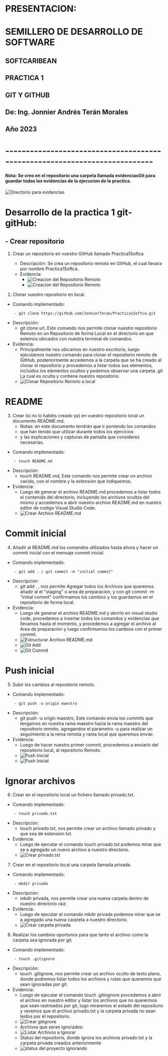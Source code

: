 # PRESENTACION:
# SEMILLERO DE DESARROLLO DE SOFTWARE
## SOFTCARIBEAN
## PRACTICA 1
## GIT Y GITHUB

## De: Ing. Jonnier Andrés Terán Morales
## Año 2023

# --------------------------------------------------------------------------
#### Nota: Se creo en el repositorio una carpeta llamada evidenciasGit para guardar todas las evidencias de la ejecucion de la practica.
![Directorio para evidencias](./EvidenciasGit/DirectorioEvidenciasGit.PNG)


# Desarrollo de la practica 1 git-gitHub:
## - Crear repositorio
1. Crear un repositorio en vuestro GitHub llamado Practica1Softca
    - Descripción: Se crea un repositorio remoto en GitHub, el cual   llevara por nombre Practica1Softca.	
    - Evidencia: 
        - ![Creacion del Repositorio Remoto](./EvidenciasGit/CrearRepositorio1.png)
        - ![Creacion del Repositorio Remoto](./EvidenciasGit/RespositorioCreado.png)

2. Clonar vuestro repositorio en local.
-	Comando implementado:  
~~~
    - git clone https://github.com/JonnierTeran/Practica1Softca.git
~~~
-	Descripción: 
    - git clone url, Este comando nos permite clonar nuestro repositorio Remoto en un Repositorio de forma Local en el directorio en que estemos ubicados con nuestra terminal de comandos.
-	Evidencia: 
    - Principalmente nos ubicamos en nuestro escritorio, luego ejecutamos nuestro comando para clonar el repositorio remoto de GitHub, posteriormente accedemos a la carpeta que se ha creado al clonar el repositorio y procedemos a listar todos sus elementos, incluidos los elementos ocultos y podemos observar una carpeta .git La cual es oculta y contiene nuestro repositorio.
    - ![Clonar  Repositorio Remoto a local](./EvidenciasGit/ClonarRepositorio.png)

# README
3. Crear (si no lo habéis creado ya) en vuestro repositorio local un documento README.md.
    * Notas: en este documento tendrán que ir poniendo los comandos
    * que han tenido que utilizar durante todos los ejercicios
    * y las explicaciones y capturas de pantalla que consideres necesarias.

-  Comando implementado:  
~~~
    - touch README.md
~~~
-	Descripción: 
    - touch README.md, Este comando nos permite crear un archivo vacido, con el nombre y la extension que indiquemos.
-	Evidencia: 
    - Luego de generar el archivo README.md procedemos a listar todos el contenido del directorio, incluyendo los archivos ocultos del mismo y accedemos a abrir nuestro archivo README.md en nuestro editor de codigo Visual Studio Code.
    - ![Crear Archivo README.md](./EvidenciasGit/CreacionReadme.PNG)

# Commit inicial
4. Añadir al README.md los comandos utilizados hasta ahora y hacer un commit inicial con el mensaje commit inicial.
-  Comando implementado:  
~~~
    - git add . / git commit -m "initial commit"
~~~
-	Descripción: 
    - git add . , nos permite Agregar todos los Archivos que queremos añadir al el "staging" o area de preparación, y con git commit -m "initial commit" confirmamos los cambios y los guardamos en el repositorio de forma local.
-	Evidencia: 
    - Luego de generar el archivo README.md y abrirlo en visual studio code, procedemos a insertar todos los comandos y evidencias que llevamos hasta el momento, y procedemos a agregar el archivo al Area de preparacion y luego confirmamos los cambios con el primer commit.
    - ![Estructurar Archivo README.md](./EvidenciasGit/EstructuraReadme.PNG)
    - ![Git Add](./EvidenciasGit/gitadd.PNG)
    - ![Git Commit](./EvidenciasGit/gitcommit.PNG)

# Push inicial
5. Subir los cambios al repositorio remoto.
-  Comando implementado:  
~~~
    - git push -u origin maestro
~~~
-	Descripción: 
    - git push -u origin maestro, Este comando envia los commits que tengamos en nuestra rama maestro hacia la rama maestro del repositorio remoto, agregandoe el parametro -u para realizar un seguimiento a la rema remota y rama local que queremos enviar. 
-	Evidencia: 
    - Luego de hacer nuestro primer commit, procedemos a enviarlo  del repositorio local, al repositorio Remoto.
    - ![Push Inicial](./EvidenciasGit/gitpush.PNG)
    - ![Push Inicial](./EvidenciasGit/pushremoto.PNG)

# Ignorar archivos
6. Crear en el repositorio local un fichero llamado privado.txt.
-  Comando implementado:  
~~~
    - touch privado.txt
~~~
-	Descripción: 
    - touch privado.txt, nos permite crear un archivo llamado privado y que sea de estension txt.
-	Evidencia: 
    - Luego de ejecutar el comando touch privado.txt podemos mirar que se a agregado un nuevo archivo a nuestro directorio.
    - ![Crear privado.txt](./EvidenciasGit/CrearPrivado.PNG)

7. Crear en el repositorio local una carpeta llamada privada.
-  Comando implementado:  
~~~
    - mkdir privada
~~~
-	Descripción: 
    - mkdir privada, nos permite crear una nueva carpeta dentro de nuestro directorio raiz.
-	Evidencia: 
    - Luego de ejecutar el comando mkdir privada podemos mirar que se a agregado una nueva carpteta  a nuestro directorio.
    - ![Crear carpeta privada](./EvidenciasGit/Carpeta%20privada.PNG)
8. Realizar los cambios oportunos para que tanto el archivo como la carpeta sea ignorada por git.
-  Comando implementado:  
~~~
    - touch .gitignore
~~~
-	Descripción: 
    - touch .gitignore, nos permite crear un archivo oculto de texto plano, donde podremos listar todos los archivos y rutas que queremos que sean ignoradas por git.
-	Evidencia: 
    - Luego de ejecutar el comando touch .gitingnore procedemos a abrir el archivo en nuestro editor y listar los archivos que no querermos que sean rastreados por git, lugo miraremos el estado del repositorio y veremos que el archivo privado.txt y la carpeta privada no sean leidos por el repositorio.
    - ![Crear gitignore](./EvidenciasGit/creargitignore.PNG)
    - Archivos que seran ignorados:
    - ![Listar Archivos a Ignorar](./EvidenciasGit/ArchivosIgnorados.PNG)
    - Status del repositorio, donde ignora los archivos privado.txt y la carpeta privada creados anteriormente
    - ![status del proyecto ignorando](./EvidenciasGit/StatusIgnored.PNG)


